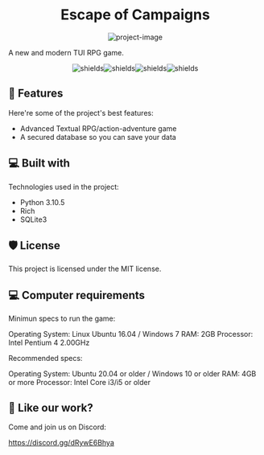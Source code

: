 <h1 align="center" id="title">Escape of Campaigns</h1>

<p align="center"><img src="https://user-images.githubusercontent.com/98259474/182768831-1674404f-7990-4ab7-952d-c977cbb2b2c9.png" alt="project-image"></p>

<p id="description">A new and modern TUI RPG game.</p>

<p align="center"><img src="https://img.shields.io/github/issues/CodeElevator/Escape-of-Campaigns" alt="shields"><img src="https://img.shields.io/github/forks/CodeElevator/Escape-of-Campaigns" alt="shields"><img src="https://img.shields.io/github/stars/CodeElevator/Escape-of-Campaigns" alt="shields"><img src="https://img.shields.io/github/license/CodeElevator/Escape-of-Campaigns" alt="shields"></p>

  
  
<h2>🧐 Features</h2>

Here're some of the project's best features:

*   Advanced Textual RPG/action-adventure game
*   A secured database so you can save your data

<h2>💻 Built with</h2>

Technologies used in the project:

*   Python 3.10.5
*   Rich
*   SQLite3

<h2>🛡️ License</h2>

This project is licensed under the MIT license.

<h2>💻 Computer requirements</h2>

Minimun specs to run the game:

Operating System: Linux Ubuntu 16.04 / Windows 7
RAM: 2GB
Processor: Intel Pentium 4 2.00GHz 

Recommended specs:

Operating System: Ubuntu 20.04 or older / Windows 10 or older
RAM: 4GB or more
Processor: Intel Core i3/i5 or older

<h2>💖 Like our work?</h2>

Come and join us on Discord:<p>https://discord.gg/dRywE6Bhya</p>
